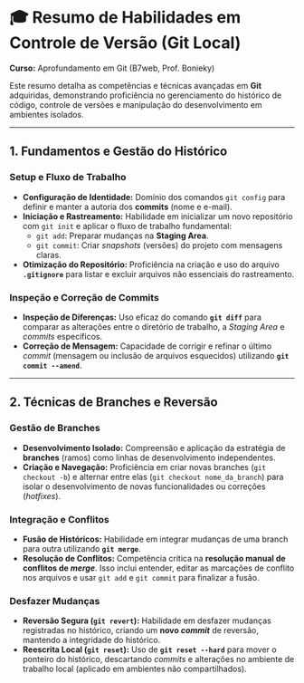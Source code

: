 # 🎓 Resumo de Habilidades em Controle de Versão (Git Local)

**Curso:** Aprofundamento em Git (B7web, Prof. Bonieky)

Este resumo detalha as competências e técnicas avançadas em **Git** adquiridas, demonstrando proficiência no gerenciamento do histórico de código, controle de versões e manipulação do desenvolvimento em ambientes isolados.

---

## 1. Fundamentos e Gestão do Histórico

### Setup e Fluxo de Trabalho
* **Configuração de Identidade:** Domínio dos comandos `git config` para definir e manter a autoria dos **commits** (nome e e-mail).
* **Iniciação e Rastreamento:** Habilidade em inicializar um novo repositório com `git init` e aplicar o fluxo de trabalho fundamental:
    * `git add`: Preparar mudanças na **Staging Area**.
    * `git commit`: Criar *snapshots* (versões) do projeto com mensagens claras.
* **Otimização do Repositório:** Proficiência na criação e uso do arquivo **`.gitignore`** para listar e excluir arquivos não essenciais do rastreamento.

### Inspeção e Correção de Commits
* **Inspeção de Diferenças:** Uso eficaz do comando **`git diff`** para comparar as alterações entre o diretório de trabalho, a *Staging Area* e *commits* específicos.
* **Correção de Mensagem:** Capacidade de corrigir e refinar o último *commit* (mensagem ou inclusão de arquivos esquecidos) utilizando **`git commit --amend`**.

---

## 2. Técnicas de Branches e Reversão

### Gestão de Branches
* **Desenvolvimento Isolado:** Compreensão e aplicação da estratégia de **branches** (ramos) como linhas de desenvolvimento independentes.
* **Criação e Navegação:** Proficiência em criar novas branches (`git checkout -b`) e alternar entre elas (`git checkout nome_da_branch`) para isolar o desenvolvimento de novas funcionalidades ou correções (*hotfixes*).

### Integração e Conflitos
* **Fusão de Históricos:** Habilidade em integrar mudanças de uma branch para outra utilizando **`git merge`**.
* **Resolução de Conflitos:** Competência crítica na **resolução manual de conflitos de *merge***. Isso inclui entender, editar as marcações de conflito nos arquivos e usar `git add` e `git commit` para finalizar a fusão.

### Desfazer Mudanças
* **Reversão Segura (`git revert`):** Habilidade em desfazer mudanças registradas no histórico, criando um **novo *commit*** de reversão, mantendo a integridade do histórico.
* **Reescrita Local (`git reset`):** Uso de **`git reset --hard`** para mover o ponteiro do histórico, descartando *commits* e alterações no ambiente de trabalho local (aplicado em ambientes não compartilhados).

